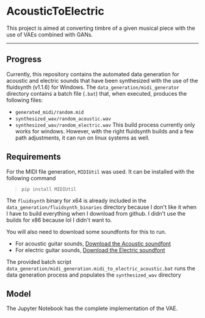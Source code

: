 # AcousticToElectric
This project is aimed at converting timbre of a given musical piece with the use of VAEs combined with GANs. 
<hr>

## Progress

Currently, this repository contains the automated data generation for acoustic and electric sounds that have been synthesized with the use of the fluidsynth (v1.1.6) for Windows. The `data_generation/midi_generator` directory contains a batch file (`.bat`) that, when executed, produces the following files:
- `generated_midi/random.mid`
- `synthesized_wav/random_acoustic.wav`
- `synthesized_wav/random_electric.wav`
This build process currently only works for windows. However, with the right fluidsynth builds and a few path adjustments, it can run on linux systems as well.

## Requirements 
For the MIDI file generation, `MIDIUtil` was used. It can be installed with the following command
> `pip install MIDIUtil`

The `fluidsynth` binary for x64 is already included in the `data_generation/fluidsynth_binaries` directory because I don't like it when I have to build everything when I download from github. I didn't use the builds for x86 because lol I didn't want to.

You will also need to download some soundfonts for this to run. 
- For acoustic guitar sounds, [Download the Acoustic soundfont](https://drive.google.com/file/d/0B4_6p-MMrzwLVUJTRnVUaEtfVjA/view)
- For electric guitar sounds, [Download the Electric soundfont](https://drive.google.com/file/d/0B4_6p-MMrzwLNXFEbUU2b3BBMjQ/view)

The provided batch script `data_generation/midi_generation.midi_to_electric_acoustic.bat` runs the data generation process and populates the `synthesized_wav`  directory

## Model

The Jupyter Notebook has the complete implementation of the VAE.
